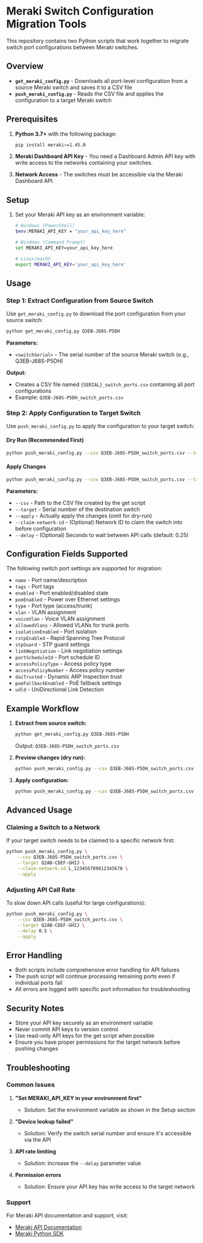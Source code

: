 # Meraki Switch Configuration Migration Tools

This repository contains two Python scripts that work together to migrate switch port configurations between Meraki switches.

## Overview

- **`get_meraki_config.py`** - Downloads all port-level configuration from a source Meraki switch and saves it to a CSV file
- **`push_meraki_config.py`** - Reads the CSV file and applies the configuration to a target Meraki switch

## Prerequisites

1. **Python 3.7+** with the following package:
   ```bash
   pip install meraki>=1.45.0
   ```

2. **Meraki Dashboard API Key** - You need a Dashboard Admin API key with write access to the networks containing your switches.

3. **Network Access** - The switches must be accessible via the Meraki Dashboard API.

## Setup

1. Set your Meraki API key as an environment variable:
   ```bash
   # Windows (PowerShell)
   $env:MERAKI_API_KEY = "your_api_key_here"
   
   # Windows (Command Prompt)
   set MERAKI_API_KEY=your_api_key_here
   
   # Linux/macOS
   export MERAKI_API_KEY='your_api_key_here'
   ```

## Usage

### Step 1: Extract Configuration from Source Switch

Use `get_meraki_config.py` to download the port configuration from your source switch:

```bash
python get_meraki_config.py Q3EB-J68S-P5DH
```

**Parameters:**
- `<switchSerial>` - The serial number of the source Meraki switch (e.g., Q3EB-J68S-P5DH)

**Output:**
- Creates a CSV file named `{SERIAL}_switch_ports.csv` containing all port configurations
- Example: `Q3EB-J68S-P5DH_switch_ports.csv`

### Step 2: Apply Configuration to Target Switch

Use `push_meraki_config.py` to apply the configuration to your target switch:

#### Dry Run (Recommended First)
```bash
python push_meraki_config.py --csv Q3EB-J68S-P5DH_switch_ports.csv --target Q2XX-NEWX-XXXX
```

#### Apply Changes
```bash
python push_meraki_config.py --csv Q3EB-J68S-P5DH_switch_ports.csv --target Q2XX-NEWX-XXXX --apply
```

**Parameters:**
- `--csv` - Path to the CSV file created by the get script
- `--target` - Serial number of the destination switch
- `--apply` - Actually apply the changes (omit for dry-run)
- `--claim-network-id` - (Optional) Network ID to claim the switch into before configuration
- `--delay` - (Optional) Seconds to wait between API calls (default: 0.25)

## Configuration Fields Supported

The following switch port settings are supported for migration:

- `name` - Port name/description
- `tags` - Port tags
- `enabled` - Port enabled/disabled state
- `poeEnabled` - Power over Ethernet settings
- `type` - Port type (access/trunk)
- `vlan` - VLAN assignment
- `voiceVlan` - Voice VLAN assignment
- `allowedVlans` - Allowed VLANs for trunk ports
- `isolationEnabled` - Port isolation
- `rstpEnabled` - Rapid Spanning Tree Protocol
- `stpGuard` - STP guard settings
- `linkNegotiation` - Link negotiation settings
- `portScheduleId` - Port schedule ID
- `accessPolicyType` - Access policy type
- `accessPolicyNumber` - Access policy number
- `daiTrusted` - Dynamic ARP Inspection trust
- `poeFallbackEnabled` - PoE fallback settings
- `udld` - UniDirectional Link Detection

## Example Workflow

1. **Extract from source switch:**
   ```bash
   python get_meraki_config.py Q3EB-J68S-P5DH
   ```
   Output: `Q3EB-J68S-P5DH_switch_ports.csv`

2. **Preview changes (dry run):**
   ```bash
   python push_meraki_config.py --csv Q3EB-J68S-P5DH_switch_ports.csv --target Q2AB-CDEF-GHIJ
   ```

3. **Apply configuration:**
   ```bash
   python push_meraki_config.py --csv Q3EB-J68S-P5DH_switch_ports.csv --target Q2AB-CDEF-GHIJ --apply
   ```

## Advanced Usage

### Claiming a Switch to a Network

If your target switch needs to be claimed to a specific network first:

```bash
python push_meraki_config.py \
    --csv Q3EB-J68S-P5DH_switch_ports.csv \
    --target Q2AB-CDEF-GHIJ \
    --claim-network-id L_123456789012345678 \
    --apply
```

### Adjusting API Call Rate

To slow down API calls (useful for large configurations):

```bash
python push_meraki_config.py \
    --csv Q3EB-J68S-P5DH_switch_ports.csv \
    --target Q2AB-CDEF-GHIJ \
    --delay 0.5 \
    --apply
```

## Error Handling

- Both scripts include comprehensive error handling for API failures
- The push script will continue processing remaining ports even if individual ports fail
- All errors are logged with specific port information for troubleshooting

## Security Notes

- Store your API key securely as an environment variable
- Never commit API keys to version control
- Use read-only API keys for the get script when possible
- Ensure you have proper permissions for the target network before pushing changes

## Troubleshooting

### Common Issues

1. **"Set MERAKI_API_KEY in your environment first"**
   - Solution: Set the environment variable as shown in the Setup section

2. **"Device lookup failed"**
   - Solution: Verify the switch serial number and ensure it's accessible via the API

3. **API rate limiting**
   - Solution: Increase the `--delay` parameter value

4. **Permission errors**
   - Solution: Ensure your API key has write access to the target network

### Support

For Meraki API documentation and support, visit:
- [Meraki API Documentation](https://developer.cisco.com/meraki/api-latest/)
- [Meraki Python SDK](https://github.com/meraki/dashboard-api-python)

